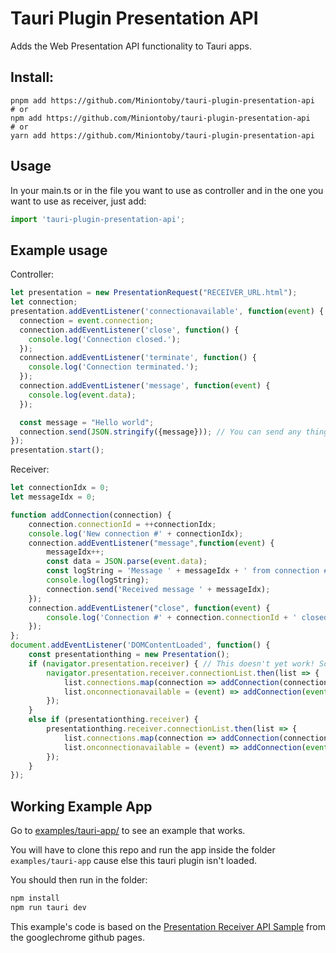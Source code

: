 # Tauri Plugin Presentation API

Adds the Web Presentation API functionality to Tauri apps.

## Install:

```
pnpm add https://github.com/Miniontoby/tauri-plugin-presentation-api
# or
npm add https://github.com/Miniontoby/tauri-plugin-presentation-api
# or
yarn add https://github.com/Miniontoby/tauri-plugin-presentation-api
```

## Usage

In your main.ts or in the file you want to use as controller and in the one you want to use as receiver, just add:
```js
import 'tauri-plugin-presentation-api';
```

## Example usage

Controller:
```js
let presentation = new PresentationRequest("RECEIVER_URL.html");
let connection;
presentation.addEventListener('connectionavailable', function(event) {
  connection = event.connection;
  connection.addEventListener('close', function() {
    console.log('Connection closed.');
  });
  connection.addEventListener('terminate', function() {
    console.log('Connection terminated.');
  });
  connection.addEventListener('message', function(event) {
    console.log(event.data);
  });

  const message = "Hello world";
  connection.send(JSON.stringify({message})); // You can send any thing
});
presentation.start();
```

Receiver:
```js
let connectionIdx = 0;
let messageIdx = 0;

function addConnection(connection) {
	connection.connectionId = ++connectionIdx;
	console.log('New connection #' + connectionIdx);
	connection.addEventListener("message",function(event) {
		messageIdx++;
		const data = JSON.parse(event.data);
		const logString = 'Message ' + messageIdx + ' from connection #' + connection.connectionId + ': ' + data.message;
		console.log(logString);
		connection.send('Received message ' + messageIdx);
	});
	connection.addEventListener("close", function(event) {
		console.log('Connection #' + connection.connectionId + ' closed, reason = ' + event.reason + ', message = ' + event.message);
	});
};
document.addEventListener('DOMContentLoaded', function() {
	const presentationthing = new Presentation();
	if (navigator.presentation.receiver) { // This doesn't yet work! So please use the `presentationthing.receiver` in this case
		navigator.presentation.receiver.connectionList.then(list => {
			list.connections.map(connection => addConnection(connection));
			list.onconnectionavailable = (event) => addConnection(event.connection);
		});
	}
	else if (presentationthing.receiver) {
		presentationthing.receiver.connectionList.then(list => {
			list.connections.map(connection => addConnection(connection));
			list.onconnectionavailable = (event) => addConnection(event.connection);
		});
	}
});
```


## Working Example App

Go to [examples/tauri-app/](https://github.com/Miniontoby/tauri-plugin-presentation-api/tree/main/examples/tauri-app/) to see an example that works.

You will have to clone this repo and run the app inside the folder `examples/tauri-app` cause else this tauri plugin isn't loaded.

You should then run in the folder: 
```sh
npm install
npm run tauri dev
```

This example's code is based on the [Presentation Receiver API Sample](https://googlechrome.github.io/samples/presentation-api/) from the googlechrome github pages.
